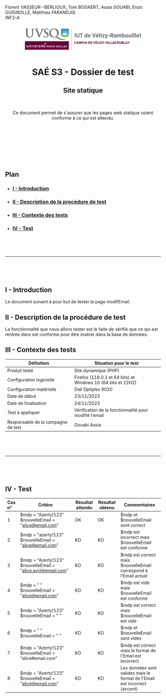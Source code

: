 Florent VASSEUR--BERLIOUX, Tom BOGAERT, Assia GOUABI, Enzo GUIGNOLLE, Matthieu FARANDJIS<br>
INF2-A

<div align="center">
<img height="95" width="400" src="../img/IUT_Velizy_Villacoublay_logo_2020_ecran.png" title="logo uvsq vélizy"/>

# SAÉ S3 - Dossier de test
## Site statique

<br><br>
Ce document permet de s'assurer que les pages web statique soient conforme à ce qui est attendu.

</div>

<br><br><br><br><br><br><br>

## Plan
- ### [I - Introduction](#I)
- ### [II - Description de la procédure de test](#II)
- ### [III - Contexte des tests](#III)
- ### [IV - Test](#IV)


<br><br><br>

----------

<br><br><br>

## <a name="I"></a>I - Introduction

Le document suivant à pour but de tester la page modifEmail.
<br>

## <a name="II"></a>II - Description de la procédure de test

La fonctionnalité que nous allons tester est le faite de vérifié que ce qui est rentrée dans est conforme pour être insérer dans la base de données.
<br>

## <a name="III"></a>III - Contexte des tests

| Définition                         | Situation pour le test                                           |
|------------------------------------|------------------------------------------------------------------|
| Produit testé                      | Site dynamique (PHP)                                             |
| Configuration logicielle           | Firefox (118.0.1 et 64 bits) et<br/>Windows 10 (64 bits et 22H2) |
| Configuration matérielle           | Dell Optiplex 9020                                               |
| Date de début                      | 23/11/2023                                                       |
| Date de finalisation               | 24/11/2023                                                       |
| Test à appliquer                   | Vérification de la fonctionnalité pour modifié l'email           |
| Responsable de la campagne de test | Gouabi Assia                                                     |

<br><br><br>

----------

<br><br><br>

## <a name="IV"></a>IV - Test

| Cas n° | Critère                                                           | Résultat attendu | Résultat obtenu | Commentaires                                                              |
|:-------|-------------------------------------------------------------------|------------------|-----------------|---------------------------------------------------------------------------|
| 1      | $mdp = "Azerty!123" <br> $nouvelleEmail = "alice@email.com"       | OK               | OK              | $mdp et $nouvelleEmail sont correct                                       |
| 2      | $mdp = "azerty!123" <br> $nouvelleEmail = "alice@email.com"       | KO               | KO              | $mdp est incorrect mais $nouvelleEmail est conforme                       |
| 3      | $mdp = "Azerty!123" <br> $nouvelleEmail = "alice.avril@email.com" | KO               | KO              | $mdp est correct mais $nouvelleEmail correspond à l'Email actuel          |
| 4      | $mdp = " " <br> $nouvelleEmail = "alice@email.com"                | KO               | KO              | $mdp est vide mais $nouvelleEmail est conforme                            |
| 5      | $mdp = "Azerty!123" <br> $nouvelleEmail = " "                     | KO               | KO              | $mdp est correct mais $nouvelleEmail est vide                             |
| 6      | $mdp = " " <br> $nouvelleEmail = " "                              | KO               | KO              | $mdp et $nouvelleEmail sont vides                                         |
| 7      | $mdp = "Azerty!123" <br> $nouvelleEmail = "alice#email.com"       | KO               | KO              | $mdp est correct mais le format de l'Email est incorrect                  |
| 8      | $mdp = "Azerty!123" <br> $nouvelleEmail = "alicé@email.com"       | KO               | KO              | Les données sont valides mais le format de l'Email est incorrect (accent) |
